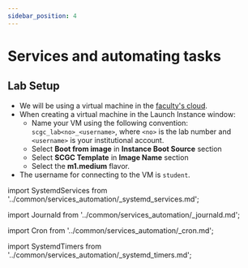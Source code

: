 ```yaml
---
sidebar_position: 4
---
```


# Services and automating tasks

## Lab Setup
  * We will be using a virtual machine in the [faculty's cloud](http://cloud.grid.pub.ro/).
  * When creating a virtual machine in the Launch Instance window:
    * Name your VM using the following convention: `scgc_lab<no>_<username>`,
      where `<no>` is the lab number and `<username>` is your institutional account.
    * Select **Boot from image** in **Instance Boot Source** section
    * Select **SCGC Template** in **Image Name** section
    * Select the **m1.medium** flavor.
  * The username for connecting to the VM is `student`.


import SystemdServices from '../common/services_automation/_systemd_services.md';

<SystemdServices/>

import Journald from '../common/services_automation/_journald.md';

<Journald/>

import Cron from '../common/services_automation/_cron.md';

<Cron/>

import SystemdTimers from '../common/services_automation/_systemd_timers.md';

<SystemdTimers/>
